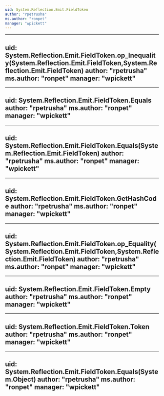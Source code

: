 ```yaml
---
uid: System.Reflection.Emit.FieldToken
author: "rpetrusha"
ms.author: "ronpet"
manager: "wpickett"
---
```


---
uid: System.Reflection.Emit.FieldToken.op_Inequality(System.Reflection.Emit.FieldToken,System.Reflection.Emit.FieldToken)
author: "rpetrusha"
ms.author: "ronpet"
manager: "wpickett"
---

---
uid: System.Reflection.Emit.FieldToken.Equals
author: "rpetrusha"
ms.author: "ronpet"
manager: "wpickett"
---

---
uid: System.Reflection.Emit.FieldToken.Equals(System.Reflection.Emit.FieldToken)
author: "rpetrusha"
ms.author: "ronpet"
manager: "wpickett"
---

---
uid: System.Reflection.Emit.FieldToken.GetHashCode
author: "rpetrusha"
ms.author: "ronpet"
manager: "wpickett"
---

---
uid: System.Reflection.Emit.FieldToken.op_Equality(System.Reflection.Emit.FieldToken,System.Reflection.Emit.FieldToken)
author: "rpetrusha"
ms.author: "ronpet"
manager: "wpickett"
---

---
uid: System.Reflection.Emit.FieldToken.Empty
author: "rpetrusha"
ms.author: "ronpet"
manager: "wpickett"
---

---
uid: System.Reflection.Emit.FieldToken.Token
author: "rpetrusha"
ms.author: "ronpet"
manager: "wpickett"
---

---
uid: System.Reflection.Emit.FieldToken.Equals(System.Object)
author: "rpetrusha"
ms.author: "ronpet"
manager: "wpickett"
---
